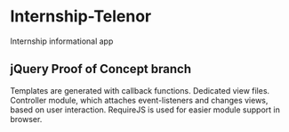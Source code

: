 # Internship-Telenor
Internship informational app

## jQuery Proof of Concept branch
Templates are generated with callback functions. Dedicated view files. Controller module, which attaches event-listeners and changes views, based on user interaction. RequireJS is used for easier module support in browser.
